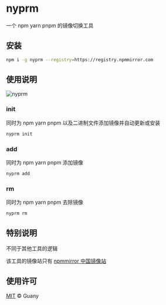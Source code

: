 # nyprm

一个 npm yarn pnpm 的镜像切换工具

## 安装

```bash
npm i -g nyprm --registry=https://registry.npmmirror.com
```

## 使用说明

![nyprm](https://cdn.jsdelivr.net/gh/tlyboy/nyprm/nyprm.png)

### init

同时为 npm yarn pnpm 以及二进制文件添加镜像并自动更新或安装

```bash
nyprm init
```

### add

同时为 npm yarn pnpm 添加镜像

```bash
nyprm add
```

### rm

同时为 npm yarn pnpm 去除镜像

```bash
nyprm rm
```

## 特别说明

不同于其他工具的逻辑

该工具的镜像站只有 [npmmirror 中国镜像站](https://npmmirror.com/)

## 使用许可

[MIT](http://opensource.org/licenses/MIT) © Guany
